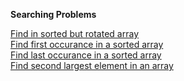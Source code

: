 **Searching Problems**

[Find in sorted but rotated array](findInSortedRotated.cpp)  
[Find first occurance in a sorted array](findOccurance.cpp)  
[Find last occurance in a sorted array](lastOccurance.cpp)  
[Find second largest element in an array](secondLargest.cpp)  